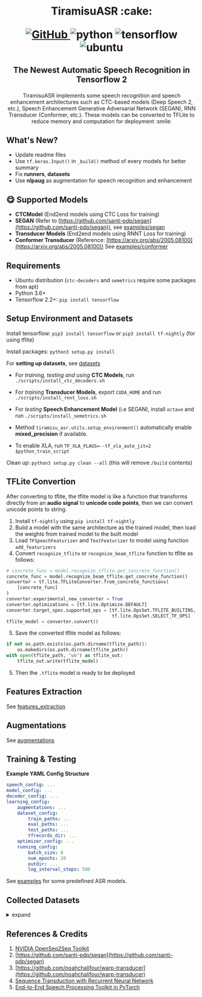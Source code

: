 <h1 align="center">
<p>TiramisuASR :cake:</p>
<p align="center">
<a href="https://github.com/usimarit/TiramisuASR/blob/master/LICENSE">
    <img alt="GitHub" src="https://img.shields.io/github/license/usimarit/TiramisuASR">
</a>
<img alt="python" src="https://img.shields.io/badge/python-%3E%3D3.6-blue">
<img alt="tensorflow" src="https://img.shields.io/badge/tensorflow-%3E%3D2.2.0-orange">
<img alt="ubuntu" src="https://img.shields.io/badge/ubuntu-%3E%3D18.04-yellowgreen">
</p>
</h1>
<h2 align="center">
<p>The Newest Automatic Speech Recognition in Tensorflow 2</p>
</h2>

<p align="center">
TiramisuASR implements some speech recognition and speech enhancement architectures such as CTC-based models (Deep Speech 2, etc.), Speech Enhancement Generative Adversarial Network (SEGAN), RNN Transducer (Conformer, etc.). These models can be converted to TFLite to reduce memory and computation for deployment :smile:
</p>

## What's New?

-   Update readme files
-   Use `tf.keras.Input()` in `_build()` method of every models for better summary
-   Fix **runners**, **datasets**
-   Use **nlpaug** as augmentation for speech recognition and enhancement

## :yum: Supported Models

-   **CTCModel** (End2end models using CTC Loss for training)
-   **SEGAN** (Refer to [https://github.com/santi-pdp/segan](https://github.com/santi-pdp/segan)), see [examples/segan](./examples/segan)
-   **Transducer Models** (End2end models using RNNT Loss for training)
-   **Conformer Transducer** (Reference: [https://arxiv.org/abs/2005.08100](https://arxiv.org/abs/2005.08100))
    See [examples/conformer](./examples/conformer)

## Requirements

-   Ubuntu distribution (`ctc-decoders` and `semetrics` require some packages from apt)
-   Python 3.6+
-   Tensorflow 2.2+: `pip install tensorflow`

## Setup Environment and Datasets

Install tensorflow: `pip3 install tensorflow` or `pip3 install tf-nightly` (for using tflite)

Install packages: `python3 setup.py install`

For **setting up datasets**, see [datasets](./tiramisu_asr/datasets/README.md)

-   For _training, testing and using_ **CTC Models**, run `./scripts/install_ctc_decoders.sh`

-   For _training_ **Transducer Models**, export `CUDA_HOME` and run `./scripts/install_rnnt_loss.sh`

-   For _testing_ **Speech Enhancement Model** (i.e SEGAN), install `octave` and run `./scripts/install_semetrics.sh`

-   Method `tiramisu_asr.utils.setup_environment()` automatically enable **mixed_precision** if available.

-   To enable XLA, run `TF_XLA_FLAGS=--tf_xla_auto_jit=2 $python_train_script`

Clean up: `python3 setup.py clean --all` (this will remove `/build` contents)

## TFLite Convertion

After converting to tflite, the tflite model is like a function that transforms directly from an **audio signal** to **unicode code points**, then we can convert unicode points to string.

1. Install `tf-nightly` using `pip install tf-nightly`
2. Build a model with the same architecture as the trained model, then load the weights from trained model to the built model
3. Load `TFSpeechFeaturizer` and `TextFeaturizer` to model using function `add_featurizers`
4. Convert `recognize_tflite` or `recognize_beam_tflite` function to tflite as follows:

```python
# concrete_func = model.recognize_tflite.get_concrete_function()
concrete_func = model.recognize_beam_tflite.get_concrete_function()
converter = tf.lite.TFLiteConverter.from_concrete_functions(
    [concrete_func]
)
converter.experimental_new_converter = True
converter.optimizations = [tf.lite.Optimize.DEFAULT]
converter.target_spec.supported_ops = [tf.lite.OpsSet.TFLITE_BUILTINS,
                                       tf.lite.OpsSet.SELECT_TF_OPS]
tflite_model = converter.convert()
```

5. Save the converted tflite model as follows:

```python
if not os.path.exists(os.path.dirname(tflite_path)):
    os.makedirs(os.path.dirname(tflite_path))
with open(tflite_path, "wb") as tflite_out:
    tflite_out.write(tflite_model)
```

5. Then the `.tflite` model is ready to be deployed

## Features Extraction

See [features_extraction](./tiramisu_asr/featurizers/README.md)

## Augmentations

See [augmentations](./tiramisu_asr/augmentations/README.md)

## Training & Testing

**Example YAML Config Structure**

```yaml
speech_config: ...
model_config: ...
decoder_config: ...
learning_config:
    augmentations: ...
    dataset_config:
        train_paths: ...
        eval_paths: ...
        test_paths: ...
        tfrecords_dir: ...
    optimizer_config: ...
    running_config:
        batch_size: 8
        num_epochs: 20
        outdir: ...
        log_interval_steps: 500
```

See [examples](./examples/) for some predefined ASR models.

## Collected Datasets

<details><summary>expand</summary><div>

### Vietnamese

1. VIVOS: 15hrs from [here](https://ailab.hcmus.edu.vn/vivos)
2. InfoRe Technology 1: 25hrs Single Person [here](https://files.huylenguyen.com/datasets/infore/25hours.zip)
3. InfoRe Technology 2 (also used in VLSP2019): ~415hrs from [here](https://files.huylenguyen.com/datasets/infore/audiobooks.zip)

</div></details>

## References & Credits

1. [NVIDIA OpenSeq2Seq Toolkit](https://github.com/NVIDIA/OpenSeq2Seq)
2. [https://github.com/santi-pdp/segan](https://github.com/santi-pdp/segan)
3. [https://github.com/noahchalifour/warp-transducer](https://github.com/noahchalifour/warp-transducer)
4. [Sequence Transduction with Recurrent Neural Network](https://arxiv.org/abs/1211.3711)
5. [End-to-End Speech Processing Toolkit in PyTorch](https://github.com/espnet/espnet)

